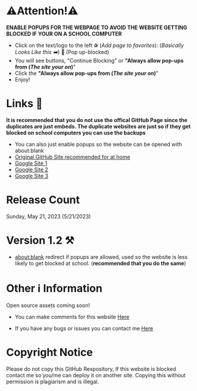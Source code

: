 # ⚠️Attention!⚠️
**ENABLE POPUPS FOR THE WEBPAGE TO AVOID THE WEBSITE GETTING BLOCKED IF YOUR ON A SCHOOL COMPUTER**

- Click on the text/logo to the left **✰** (*Add page to favorites*): (*Basically Looks Like this ➡️*) 🚫 (Pop up-blocked)
- You will see buttons, "Continue Blocking" or **"Always allow pop-ups from (*The site your on*)**"
- Click the  **"Always allow pop-ups from (*The site your on*)**"
- Enjoy!
# Links 🔗
**It is recommended that you do not use the offical GitHub Page since the duplicates are just embeds. The duplicate websites are just so if they get blocked on school computers you can use the backups**
- You can also just enable popups so the website can be opened with about:blank
- [Original GitHub Site recommended for at home](https://n-jramirez.github.io/)
- [Google Site 1](https://sites.google.com/view/njramirez/home)
- [Google Site 2](https://sites.google.com/view/n-jramirez/home)
- [Google Site 3](https://sites.google.com/view/unflash/home)
# Release Count
Sunday, May 21, 2023 (5/21/2023)
# Version 1.2 ⚒️
- [about:blank](https://about:blank) redirect if popups are allowed, used so the website is less likely to get blocked at school. (**recommended that you do the same**)
# Other ℹ Information
Open source assets coming soon!

- You can make comments for this website [Here](https://github.com/n-jramirez/n-jramirez.github.io/discussions/1)


- If you have any bugs or issues you can contact me [Here](https://github.com/n-jramirez/n-jramirez.github.io/issues)
# Copyright Notice
Please do not copy this GitHub Respository, If this website is blocked contact me so you/me can deploy it on another site. Copying this without permission is plagiarism and is illegal.
